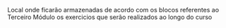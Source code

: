 Local onde ficarão armazenadas de acordo com os blocos 
referentes ao Terceiro Módulo os exercicios que serão 
realizados ao longo do curso
